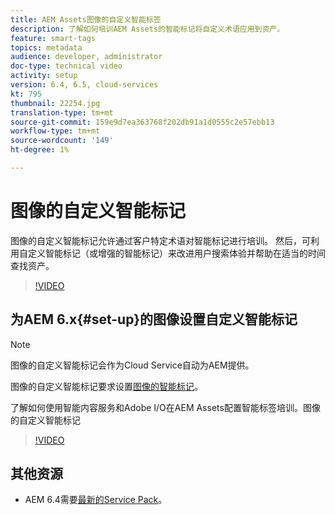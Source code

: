 ```yaml
---
title: AEM Assets图像的自定义智能标签
description: 了解如何培训AEM Assets的智能标记将自定义术语应用到资产。
feature: smart-tags
topics: metadata
audience: developer, administrator
doc-type: technical video
activity: setup
version: 6.4, 6.5, cloud-services
kt: 795
thumbnail: 22254.jpg
translation-type: tm+mt
source-git-commit: 159e9d7ea363768f202db91a1d0555c2e57ebb13
workflow-type: tm+mt
source-wordcount: '149'
ht-degree: 1%

---
```



# 图像的自定义智能标记

图像的自定义智能标记允许通过客户特定术语对智能标记进行培训。
然后，可利用自定义智能标记（或增强的智能标记）来改进用户搜索体验并帮助在适当的时间查找资产。

>[!VIDEO](https://video.tv.adobe.com/v/22254/?quality=12&learn=on)

## 为AEM 6.x{#set-up}的图像设置自定义智能标记

>[!NOTE]
> 图像的自定义智能标记会作为Cloud Service自动为AEM提供。

图像的自定义智能标记要求设置[图像的智能标记](./image-smart-tags.md#set-up)。

了解如何使用智能内容服务和Adobe I/O在AEM Assets配置智能标签培训。图像的自定义智能标记

>[!VIDEO](https://video.tv.adobe.com/v/23405/?quality=12&learn=on)

## 其他资源

* AEM 6.4需要[最新的Service Pack](https://docs.adobe.com/content/help/en/experience-manager-release-information/aem-release-updates/aem-releases-updates.html#aem-64)。


